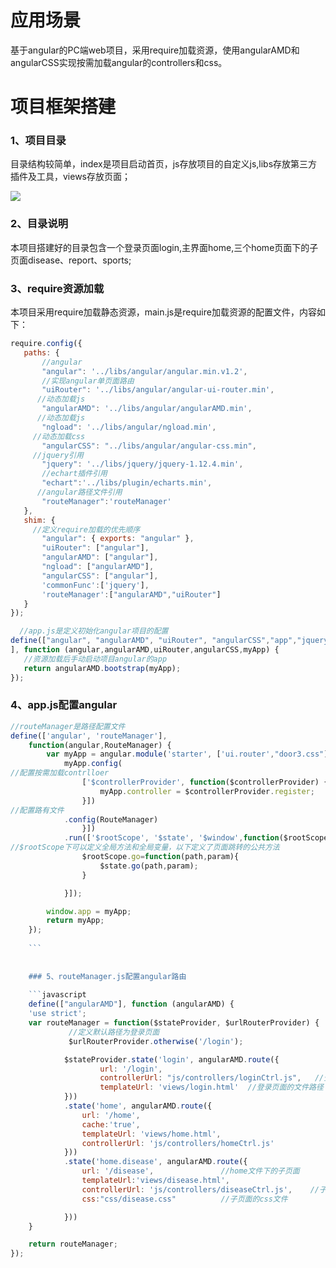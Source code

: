  
 # 应用场景
 基于angular的PC端web项目，采用require加载资源，使用angularAMD和angularCSS实现按需加载angular的controllers和css。
 
 # 项目框架搭建
 ### 1、项目目录
 目录结构较简单，index是项目启动首页，js存放项目的自定义js,libs存放第三方插件及工具，views存放页面；
 
 ![](https://github.com/xingxiaoyiyio/angular-require-case/raw/master/img/1.png) 
 
 ### 2、目录说明
 本项目搭建好的目录包含一个登录页面login,主界面home,三个home页面下的子页面disease、report、sports;
 
 ### 3、require资源加载
 本项目采用require加载静态资源，main.js是require加载资源的配置文件，内容如下：
 
 ```javascript
 require.config({
    paths: {
        //angular
        "angular": '../libs/angular/angular.min.v1.2',      
        //实现angular单页面路由
        "uiRouter": '../libs/angular/angular-ui-router.min',
       //动态加载js
        "angularAMD": '../libs/angular/angularAMD.min',
       //动态加载js
        "ngload": '../libs/angular/ngload.min',      
      //动态加载css
        "angularCSS": "../libs/angular/angular-css.min",
      //jquery引用
        "jquery": '../libs/jquery/jquery-1.12.4.min',
        //echart插件引用
        "echart":'../libs/plugin/echarts.min',
       //angular路径文件引用
        "routeManager":'routeManager'
    },
    shim: {
      //定义require加载的优先顺序
        "angular": { exports: "angular" },
        "uiRouter": ["angular"],
        "angularAMD": ["angular"],
        "ngload": ["angularAMD"],
        "angularCSS": ["angular"],
        'commonFunc':['jquery'],
        'routeManager':["angularAMD","uiRouter"]
    }
});

   //app.js是定义初始化angular项目的配置
define(["angular", "angularAMD", "uiRouter", "angularCSS","app","jquery"
 ], function (angular,angularAMD,uiRouter,angularCSS,myApp) {
    //资源加载后手动启动项目angular的app
    return angularAMD.bootstrap(myApp);
});

```

### 4、app.js配置angular

```javascript
//routeManager是路径配置文件
define(['angular', 'routeManager'],
    function(angular,RouteManager) {
        var myApp = angular.module('starter', ['ui.router',"door3.css"]);
            myApp.config(
//配置按需加载contrlloer
                ['$controllerProvider', function($controllerProvider) {
                    myApp.controller = $controllerProvider.register;
                }])
//配置路有文件
            .config(RouteManager)
                }])
            .run(['$rootScope', '$state', '$window',function($rootScope, $state, $window) {
//$rootScope下可以定义全局方法和全局变量，以下定义了页面跳转的公共方法
                $rootScope.go=function(path,param){
                    $state.go(path,param);
                }

            }]);

        window.app = myApp;
        return myApp;
    });
    
    ```
    
    
    ### 5、routeManager.js配置angular路由
    
    ```javascript
    define(["angularAMD"], function (angularAMD) {
    'use strict';
    var routeManager = function($stateProvider, $urlRouterProvider) {
             //定义默认路径为登录页面
             $urlRouterProvider.otherwise('/login');

            $stateProvider.state('login', angularAMD.route({
                    url: '/login',
                    controllerUrl: "js/controllers/loginCtrl.js",   //登录页面的controller文件
                    templateUrl: 'views/login.html'  //登录页面的文件路径
            }))
            .state('home', angularAMD.route({
                url: '/home',
                cache:'true',
                templateUrl: 'views/home.html',
                controllerUrl: 'js/controllers/homeCtrl.js'
            }))
            .state('home.disease', angularAMD.route({    
                url: '/disease',               //home文件下的子页面
                templateUrl:'views/disease.html',   
                controllerUrl: 'js/controllers/diseaseCtrl.js',    //子页面的controller
                css:"css/disease.css"          //子页面的css文件

            }))
    }

    return routeManager;
});
```

 
